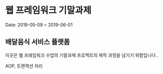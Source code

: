 # 웹 프레임워크 기말과제

Date: 2019-05-09 ~ 2019-06-01 

## 배달음식 서비스 플랫폼 

이곳은 웹 프레임워크 수업의 기말과제 프로젝트의 제작 과정을 남기기 위함입니다..

AOP, 트랜잭션 처리 
